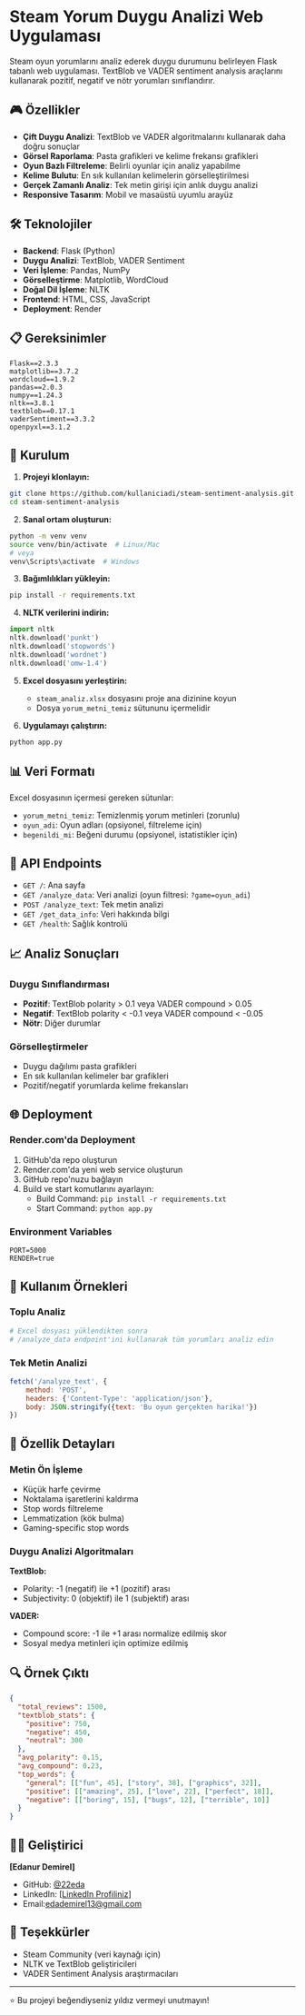 # Steam Yorum Duygu Analizi Web Uygulaması

Steam oyun yorumlarını analiz ederek duygu durumunu belirleyen Flask tabanlı web uygulaması. TextBlob ve VADER sentiment analysis araçlarını kullanarak pozitif, negatif ve nötr yorumları sınıflandırır.

## 🎮 Özellikler

- **Çift Duygu Analizi**: TextBlob ve VADER algoritmalarını kullanarak daha doğru sonuçlar
- **Görsel Raporlama**: Pasta grafikleri ve kelime frekansı grafikleri
- **Oyun Bazlı Filtreleme**: Belirli oyunlar için analiz yapabilme
- **Kelime Bulutu**: En sık kullanılan kelimelerin görselleştirilmesi
- **Gerçek Zamanlı Analiz**: Tek metin girişi için anlık duygu analizi
- **Responsive Tasarım**: Mobil ve masaüstü uyumlu arayüz

## 🛠️ Teknolojiler

- **Backend**: Flask (Python)
- **Duygu Analizi**: TextBlob, VADER Sentiment
- **Veri İşleme**: Pandas, NumPy
- **Görselleştirme**: Matplotlib, WordCloud
- **Doğal Dil İşleme**: NLTK
- **Frontend**: HTML, CSS, JavaScript
- **Deployment**: Render

## 📋 Gereksinimler

```
Flask==2.3.3
matplotlib==3.7.2
wordcloud==1.9.2
pandas==2.0.3
numpy==1.24.3
nltk==3.8.1
textblob==0.17.1
vaderSentiment==3.3.2
openpyxl==3.1.2
```

## 🚀 Kurulum

1. **Projeyi klonlayın:**
```bash
git clone https://github.com/kullaniciadi/steam-sentiment-analysis.git
cd steam-sentiment-analysis
```

2. **Sanal ortam oluşturun:**
```bash
python -m venv venv
source venv/bin/activate  # Linux/Mac
# veya
venv\Scripts\activate  # Windows
```

3. **Bağımlılıkları yükleyin:**
```bash
pip install -r requirements.txt
```

4. **NLTK verilerini indirin:**
```python
import nltk
nltk.download('punkt')
nltk.download('stopwords')
nltk.download('wordnet')
nltk.download('omw-1.4')
```

5. **Excel dosyasını yerleştirin:**
   - `steam_analiz.xlsx` dosyasını proje ana dizinine koyun
   - Dosya `yorum_metni_temiz` sütununu içermelidir

6. **Uygulamayı çalıştırın:**
```bash
python app.py
```

## 📊 Veri Formatı

Excel dosyasının içermesi gereken sütunlar:
- `yorum_metni_temiz`: Temizlenmiş yorum metinleri (zorunlu)
- `oyun_adi`: Oyun adları (opsiyonel, filtreleme için)
- `begenildi_mi`: Beğeni durumu (opsiyonel, istatistikler için)

## 🔧 API Endpoints

- `GET /`: Ana sayfa
- `GET /analyze_data`: Veri analizi (oyun filtresi: `?game=oyun_adi`)
- `POST /analyze_text`: Tek metin analizi
- `GET /get_data_info`: Veri hakkında bilgi
- `GET /health`: Sağlık kontrolü

## 📈 Analiz Sonuçları

### Duygu Sınıflandırması
- **Pozitif**: TextBlob polarity > 0.1 veya VADER compound > 0.05
- **Negatif**: TextBlob polarity < -0.1 veya VADER compound < -0.05
- **Nötr**: Diğer durumlar

### Görselleştirmeler
- Duygu dağılımı pasta grafikleri
- En sık kullanılan kelimeler bar grafikleri
- Pozitif/negatif yorumlarda kelime frekansları

## 🌐 Deployment

### Render.com'da Deployment
1. GitHub'da repo oluşturun
2. Render.com'da yeni web service oluşturun
3. GitHub repo'nuzu bağlayın
4. Build ve start komutlarını ayarlayın:
   - Build Command: `pip install -r requirements.txt`
   - Start Command: `python app.py`

### Environment Variables
```
PORT=5000
RENDER=true
```

## 📝 Kullanım Örnekleri

### Toplu Analiz
```python
# Excel dosyası yüklendikten sonra
# /analyze_data endpoint'ini kullanarak tüm yorumları analiz edin
```

### Tek Metin Analizi
```javascript
fetch('/analyze_text', {
    method: 'POST',
    headers: {'Content-Type': 'application/json'},
    body: JSON.stringify({text: 'Bu oyun gerçekten harika!'})
})
```

## 🎯 Özellik Detayları

### Metin Ön İşleme
- Küçük harfe çevirme
- Noktalama işaretlerini kaldırma
- Stop words filtreleme
- Lemmatization (kök bulma)
- Gaming-specific stop words

### Duygu Analizi Algoritmaları

**TextBlob:**
- Polarity: -1 (negatif) ile +1 (pozitif) arası
- Subjectivity: 0 (objektif) ile 1 (subjektif) arası

**VADER:**
- Compound score: -1 ile +1 arası normalize edilmiş skor
- Sosyal medya metinleri için optimize edilmiş

## 🔍 Örnek Çıktı

```json
{
  "total_reviews": 1500,
  "textblob_stats": {
    "positive": 750,
    "negative": 450,
    "neutral": 300
  },
  "avg_polarity": 0.15,
  "avg_compound": 0.23,
  "top_words": {
    "general": [["fun", 45], ["story", 38], ["graphics", 32]],
    "positive": [["amazing", 25], ["love", 22], ["perfect", 18]],
    "negative": [["boring", 15], ["bugs", 12], ["terrible", 10]]
  }
}
```


## 👨‍💻 Geliştirici

**[Edanur Demirel]**
- GitHub: [@22eda](https://github.com/kullaniciadi)
- LinkedIn: [[LinkedIn Profiliniz](https://www.linkedin.com/in/edanur-demirel-b00644250/)]
- Email:edademirel13@gmail.com

## 🙏 Teşekkürler

- Steam Community (veri kaynağı için)
- NLTK ve TextBlob geliştiricileri
- VADER Sentiment Analysis araştırmacıları


---

⭐ Bu projeyi beğendiyseniz yıldız vermeyi unutmayın!
